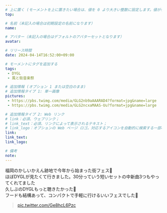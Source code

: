 ```yaml
---
# 上に置く (モーメントを上に置きたい場合は、値を 0 より大きい整数に設定します。値が小さいほど前が高くなります。たとえば、1 はモーメントを上に置きます)
top: 

# 名前（未記入の場合は初期設定の名前になります）
name:

# アバター（未記入の場合はデフォルトのアバターセットとなります）
avatar:

# リリース時間
date: 2024-04-14T16:52:00+09:00

# モーメントにタグを追加する
tags:
 - DYGL
 - 風と街音楽祭

# 追加情報 (オプション 1 または空白のまま)
# 追加情報タイプ 1: 単一画像
pictures:
 - https://pbs.twimg.com/media/GLG2nb9aAAARAD4?format=jpg&name=large
 - https://pbs.twimg.com/media/GLG2ncxaMAAS-Uu?format=jpg&name=large

# 追加情報タイプ 2: Web リンク
# link：必須、ウェブリンク；
# link_text：必須、リンクによって表示されるテキスト；
# link_logo：オプションの Web ページ ロゴ。対応するアイコンを自動的に検索する一部の Web サイトをサポートするようになりました。自分でアイコンを追加する必要はありません
link:
link_text:
link_logo:

# 備考
note:
---
```


<!-- 以下にテキストを書き始めます -->
福岡のかしいかえん跡地で今年から始まった街フェス🎵  
ほぼDYGLが見たくて行きました。30分っていう短いセットの中新曲3つもやってくれてました  
久しぶのDYGLもっと聴きたかった🥰  
フードも結構あって、コンパクトで手軽に行けるいいフェスでした🎵

<blockquote class="twitter-tweet" data-media-max-width="100%"><a href="https://t.co/Ge8hcL6Pzc">pic.twitter.com/Ge8hcL6Pzc</a></p><a href="https://twitter.com/ct_902/status/1779417417405579489?ref_src=twsrc%5Etfw"></a></blockquote> <script async src="https://platform.twitter.com/widgets.js" charset="utf-8"></script>